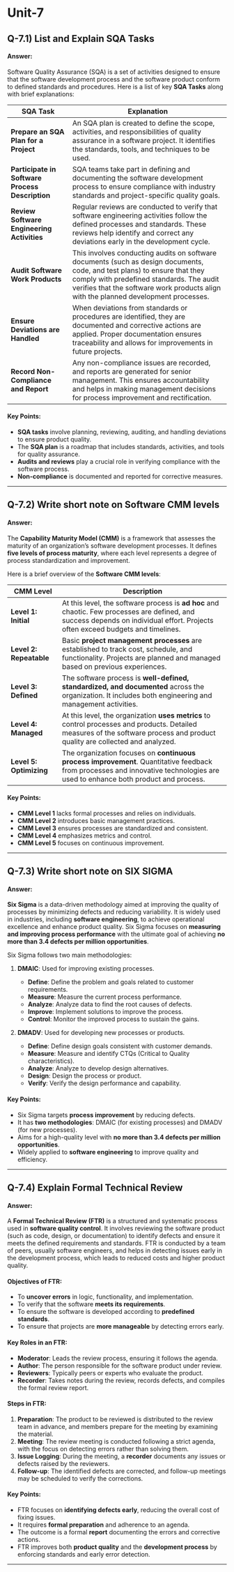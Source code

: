# Unit-7

## Q-7.1) List and Explain SQA Tasks

#### Answer:
Software Quality Assurance (SQA) is a set of activities designed to ensure that the software development process and the software product conform to defined standards and procedures. Here is a list of key **SQA Tasks** along with brief explanations:

| **SQA Task**                               | **Explanation**                                                                                                                                                                                                                                                                                                                                 |
|--------------------------------------------|-----------------------------------------------------------------------------------------------------------------------------------------------------------------------------------------------------------------------------------------------------------------------------------------------------------------------------------------------------|
| **Prepare an SQA Plan for a Project**      | An SQA plan is created to define the scope, activities, and responsibilities of quality assurance in a software project. It identifies the standards, tools, and techniques to be used.                                                                                                                                                               |
| **Participate in Software Process Description** | SQA teams take part in defining and documenting the software development process to ensure compliance with industry standards and project-specific quality goals.                                                                                                                                                                                     |
| **Review Software Engineering Activities** | Regular reviews are conducted to verify that software engineering activities follow the defined processes and standards. These reviews help identify and correct any deviations early in the development cycle.                                                                                                                                         |
| **Audit Software Work Products**           | This involves conducting audits on software documents (such as design documents, code, and test plans) to ensure that they comply with predefined standards. The audit verifies that the software work products align with the planned development processes.                                                                                         |
| **Ensure Deviations are Handled**          | When deviations from standards or procedures are identified, they are documented and corrective actions are applied. Proper documentation ensures traceability and allows for improvements in future projects.                                                                                                                                         |
| **Record Non-Compliance and Report**       | Any non-compliance issues are recorded, and reports are generated for senior management. This ensures accountability and helps in making management decisions for process improvement and rectification.                                                                                                                                               |

#### Key Points:
- **SQA tasks** involve planning, reviewing, auditing, and handling deviations to ensure product quality.
- The **SQA plan** is a roadmap that includes standards, activities, and tools for quality assurance.
- **Audits and reviews** play a crucial role in verifying compliance with the software process.
- **Non-compliance** is documented and reported for corrective measures.

---

## Q-7.2) Write short note on Software CMM levels

#### Answer:
The **Capability Maturity Model (CMM)** is a framework that assesses the maturity of an organization’s software development processes. It defines **five levels of process maturity**, where each level represents a degree of process standardization and improvement.

Here is a brief overview of the **Software CMM levels**:

| **CMM Level**         | **Description**                                                                                                                                                           |
|-----------------------|---------------------------------------------------------------------------------------------------------------------------------------------------------------------------|
| **Level 1: Initial**   | At this level, the software process is **ad hoc** and chaotic. Few processes are defined, and success depends on individual effort. Projects often exceed budgets and timelines. |
| **Level 2: Repeatable**| Basic **project management processes** are established to track cost, schedule, and functionality. Projects are planned and managed based on previous experiences.              |
| **Level 3: Defined**   | The software process is **well-defined, standardized, and documented** across the organization. It includes both engineering and management activities.                       |
| **Level 4: Managed**   | At this level, the organization **uses metrics** to control processes and products. Detailed measures of the software process and product quality are collected and analyzed.    |
| **Level 5: Optimizing**| The organization focuses on **continuous process improvement**. Quantitative feedback from processes and innovative technologies are used to enhance both product and process.  |

#### Key Points:
- **CMM Level 1** lacks formal processes and relies on individuals.
- **CMM Level 2** introduces basic management practices.
- **CMM Level 3** ensures processes are standardized and consistent.
- **CMM Level 4** emphasizes metrics and control.
- **CMM Level 5** focuses on continuous improvement.

---

## Q-7.3) Write short note on SIX SIGMA

#### Answer:
**Six Sigma** is a data-driven methodology aimed at improving the quality of processes by minimizing defects and reducing variability. It is widely used in industries, including **software engineering**, to achieve operational excellence and enhance product quality. Six Sigma focuses on **measuring and improving process performance** with the ultimate goal of achieving **no more than 3.4 defects per million opportunities**.

Six Sigma follows two main methodologies:
1. **DMAIC**: Used for improving existing processes.
   - **Define**: Define the problem and goals related to customer requirements.
   - **Measure**: Measure the current process performance.
   - **Analyze**: Analyze data to find the root causes of defects.
   - **Improve**: Implement solutions to improve the process.
   - **Control**: Monitor the improved process to sustain the gains.

2. **DMADV**: Used for developing new processes or products.
   - **Define**: Define design goals consistent with customer demands.
   - **Measure**: Measure and identify CTQs (Critical to Quality characteristics).
   - **Analyze**: Analyze to develop design alternatives.
   - **Design**: Design the process or product.
   - **Verify**: Verify the design performance and capability.

#### Key Points:
- Six Sigma targets **process improvement** by reducing defects.
- It has **two methodologies**: DMAIC (for existing processes) and DMADV (for new processes).
- Aims for a high-quality level with **no more than 3.4 defects per million opportunities**.
- Widely applied to **software engineering** to improve quality and efficiency.

---

## Q-7.4) Explain Formal Technical Review

#### Answer:
A **Formal Technical Review (FTR)** is a structured and systematic process used in **software quality control**. It involves reviewing the software product (such as code, design, or documentation) to identify defects and ensure it meets the defined requirements and standards. FTR is conducted by a team of peers, usually software engineers, and helps in detecting issues early in the development process, which leads to reduced costs and higher product quality.

#### Objectives of FTR:
- To **uncover errors** in logic, functionality, and implementation.
- To verify that the software **meets its requirements**.
- To ensure the software is developed according to **predefined standards**.
- To ensure that projects are **more manageable** by detecting errors early.
  
#### Key Roles in an FTR:
- **Moderator**: Leads the review process, ensuring it follows the agenda.
- **Author**: The person responsible for the software product under review.
- **Reviewers**: Typically peers or experts who evaluate the product.
- **Recorder**: Takes notes during the review, records defects, and compiles the formal review report.

#### Steps in FTR:
1. **Preparation**: The product to be reviewed is distributed to the review team in advance, and members prepare for the meeting by examining the material.
2. **Meeting**: The review meeting is conducted following a strict agenda, with the focus on detecting errors rather than solving them.
3. **Issue Logging**: During the meeting, a **recorder** documents any issues or defects raised by the reviewers.
4. **Follow-up**: The identified defects are corrected, and follow-up meetings may be scheduled to verify the corrections.

#### Key Points:
- FTR focuses on **identifying defects early**, reducing the overall cost of fixing issues.
- It requires **formal preparation** and adherence to an agenda.
- The outcome is a formal **report** documenting the errors and corrective actions.
- FTR improves both **product quality** and the **development process** by enforcing standards and early error detection.

---
